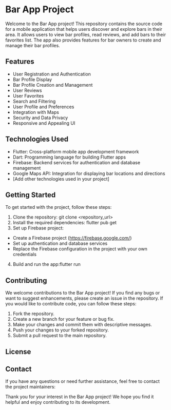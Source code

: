 # Bar App Project

Welcome to the Bar App project! This repository contains the source code for a mobile application that helps users discover and explore bars in their area. It allows users to view bar profiles, read reviews, and add bars to their favorites list. The app also provides features for bar owners to create and manage their bar profiles.

## Features

- User Registration and Authentication
- Bar Profile Display
- Bar Profile Creation and Management
- User Reviews
- User Favorites
- Search and Filtering
- User Profile and Preferences
- Integration with Maps
- Security and Data Privacy
- Responsive and Appealing UI

## Technologies Used

- Flutter: Cross-platform mobile app development framework
- Dart: Programming language for building Flutter apps
- Firebase: Backend services for authentication and database management
- Google Maps API: Integration for displaying bar locations and directions
- [Add other technologies used in your project]

## Getting Started

To get started with the project, follow these steps:

1. Clone the repository: git clone <repository_url>
2. Install the required dependencies: flutter pub get
3. Set up Firebase project: 
- Create a Firebase project (https://firebase.google.com/)
- Set up authentication and database services
- Replace the Firebase configuration in the project with your own credentials

4. Build and run the app:flutter run


## Contributing

We welcome contributions to the Bar App project! If you find any bugs or want to suggest enhancements, please create an issue in the repository. If you would like to contribute code, you can follow these steps:

1. Fork the repository.
2. Create a new branch for your feature or bug fix.
3. Make your changes and commit them with descriptive messages.
4. Push your changes to your forked repository.
5. Submit a pull request to the main repository.

## License



## Contact

If you have any questions or need further assistance, feel free to contact the project maintainers:


Thank you for your interest in the Bar App project! We hope you find it helpful and enjoy contributing to its development.


